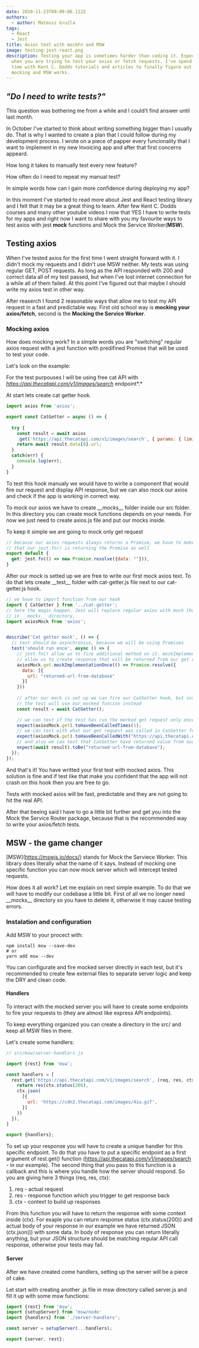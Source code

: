 ```yaml
---
date: 2020-11-23T09:09:06.112Z
authors:
  - author: Mateusz Gruźla
tags:
  - React
  - Jest
title: Axios test with mockFn and MSW
image: testing-jest-react.png
description: Testing your app is sometimes harder than coding it. Especially
  when you are trying to test your axios or fetch requests. I've spend a lot of
  time with Kent C. Dodds tutorials and articles to finally figure out how
  mocking and MSW works.
---
```

## *"Do I need to write tests?"*

This question was bothering me from a while and I could't find answer until last month. 

In October I've started to think about writing something bigger than I usually do. That is why I wanted to create a plan that I could follow during my development process. I wrote on a piece of papper every funcionality that I want to implement in my new Invoicing app and after that first concerns appeard.

How long it takes to manually test every new feature?

How often do I need to repeat my manual test?

In simple words how can I gain more confidence during deploying my app?

In this moment I've started to read more about Jest and React testing library and I felt that it may be a great thing to learn. After few Kent C. Dodds courses and many other youtube videos I now that YES I have to write tests for my apps and right now I want to share with you my favourite ways to test axios with jest **mock** functions and Mock the Service Worker(**MSW**).

## Testing axios

When I've tested axios for the first time I went straight forward with it. I didn't mock my requests and I didn't use MSW neither. My tests was using regular GET, POST requests. As long as the API responded with 200 and correct data all of my test passed, but when I've lost internet connection for a while all of them failed. At this point I've figured out that maybe I should write my axios test in other way. 

After reaserch I found 2 reasonable ways that allow me to test my API request in a fast and predictable way. First old school way is **mocking your axios/fetch**, second is the **Mocking the Service Worker**.

### Mocking axios

How does mocking work? In a simple words you are "switching" regular axios request with a jest function with predifined Promise that will be used to test your code.

Let's look on the example:

For the test purpouses I will be using free cat API with *https://api.thecatapi.com/v1/images/search* endpoint*.*

At start lets create cat getter hook.

```javascript
import axios from 'axios';

export const CatGetter = async () => {
  
  try {
    const result = await axios
    .get('https://api.thecatapi.com/v1/images/search', { params: { limit: 1, size: "full" } }) //we want to get only one img with full size of it
    return await result.data[0].url;
  }
  catch(err) {
    console.log(err);
  }
}
```

To test this hook manualy we would have to wirite a component that would fire our request and display API response, but we can also mock our axios and check if the app is working in correct way.

To mock our axios we have to create *\_\_mocks\_\_* folder inside our src folder. In this directory you can create mock functions depends on your needs. For now we just need to create axios.js file and put our mocks inside.

To keep it simple we are going to mock only get request

```javascript
// because our axios requests always returns a Promise, we have to make sure
// that our jest.fn() is returning the Promise as well
export default {
  get: jest.fn(() => new Promise.resolve({data: ""})), 
}
```

After our mock is setted up we are free to write our first mock axios text. To do that lets create \_\_test\_\_ folder with cat-getter.js file next to our cat-getter.js hook.

```javascript
// we have to import function from our hook
import { CatGetter } from '../cat-getter'; 
// here the magic happen. Jest will replace regular axios with mock that we have creaded
// in __mocks__ directory.
import axiosMock from 'axios'; 


describe('Cat getter mock', () => {
  // test should be asynchronius, because we will be using Promises
  test('should run once', async () => { 
    // jest.fn() allow us to fire additional method on it. mockImplementatnionOnce
    // allow us to create response that will be returned from our get request
    axiosMock.get.mockImplementationOnce(() => Promise.resolve({ 
      data: [{
        url: "returned-url-from-database"
      }]
    }))
    
    // after our mock is set up we can fire our CatGetter hook, but instead of hitting API
    // the test will use our mocked funcion instead
    const result = await CatGetter();

    // we can test if the test has run the mocked get request only once
    expect(axiosMock.get).toHaveBeenCalledTimes(1); 
    // we can test with what our get request was called in CatGetter function
    expect(axiosMock.get).toHaveBeenCalledWith("https://api.thecatapi.com/v1/images/search", {"params": {"limit": 1, "size": "full"}});
    // and also we can test that CatGetter have returned value from our mocked function
    expect(await result).toBe("returned-url-from-database");
  });
});
```

And that's it! You have writted your first test with mocked axios. This solution is fine and if test like that make you confident that the app will not crash on this hook then you are free to go.

Tests with mocked axios will be fast, predictable and they are not going to hit the real API.

After that beeing said I have to go a little bit further and get you into the Mock the Service Router package, because that is the recommended way to write your axios/fetch tests.

## MSW - the game changer

\[MSW](https://mswjs.io/docs/) stands for Mock the Serviece Worker. This library does literally what the name of it says. Instead of mocking one specific function you can now mock server which will intercept tested requests. 

How does it all work? Let me explain on next simple example. To do that we will have to modify our codebase a little bit. First of all we no longer need \_\_mocks\_\_ directory so you have to delete it, otherwise it may cause testing errors.

### Instalation and configuration

Add MSW to your procect with:

```
npm install msw --save-dev
# or
yarn add msw --dev
```

You can configurate and fire mocked server directly in each test, but it's recommended to create few external files to separate server logic and keep the DRY and clean code. 

#### Handlers

To interact with the mocked server you will have to create some endpoints to fire your requests to (they are almost like express API endpoints).

To keep everything organized you can create a directory in the src/ and keep all MSW files in there.

Let's create some handlers:

```javascript
// src/msw/server-handlers.js

import {rest} from 'msw';

const handlers = [
  rest.get('https://api.thecatapi.com/v1/images/search', (req, res, ctx) => {
    return res(ctx.status(200),
    ctx.json(
      [{
        url: 'https://cdn2.thecatapi.com/images/4iu.gif',
      }]
    ))
  }),
]

export {handlers};
```

To set up your response you will have to create a unique handler for this specific endpoint. To do that you have to put a specific endpoint as a first argument of rest.get() function (https://api.thecatapi.com/v1/images/search - in our example). The second thing that you pass to this function is a callback and this is where you handle how the server should respond. So you are giving here 3 things (req, res, ctx):

1. req - actual request
2. res - response function which you trigger to get response back
3. ctx - context to build up responses

From this function you will have to return the response with some context inside (ctx). For exaple you can return response status (ctx.status(200)) and actual body of your response in our example we have returned JSON (ctx.json()) with some data. In body of response you can return literally anything, but your JSON structure should be matching regular API call response, otherwise your tests may fail.

#### Server

After we have created come handlers, setting up the server will be a piece of cake.

Let start with creating another .js file in msw directory called server.js and fill it up with some msw functions:
```javascript
import {rest} from 'msw';
import {setupServer} from 'msw/node'
import {handlers} from './server-handlers';

const server = setupServer(...handlers);

export {server, rest};
```